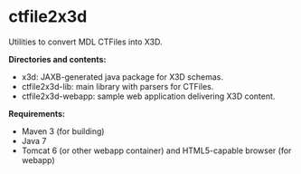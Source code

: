 ctfile2x3d
==========

Utilities to convert MDL CTFiles into X3D.

**Directories and contents:**
* x3d: JAXB-generated java package for X3D schemas.
* ctfile2x3d-lib: main library with parsers for CTFiles.
* ctfile2x3d-webapp: sample web application delivering X3D content.

**Requirements:**
* Maven 3 (for building)
* Java 7
* Tomcat 6 (or other webapp container) and HTML5-capable browser (for webapp)
